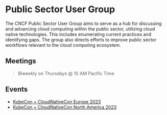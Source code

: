# Public Sector User Group

The CNCF Public Sector User Group aims to serve as a hub for discussing and advancing cloud computing within the public sector, utilizing cloud native technologies. This includes enumerating current practices and identifying gaps. The group also directs efforts to improve public sector workflows relevant to the cloud computing ecosystem.

## Meetings

> Biweekly on Thursdays @ 10 AM Pacific Time

## Events

- [KubeCon + CloudNativeCon Europe 2023](https://events.linuxfoundation.org/kubecon-cloudnativecon-europe/)
- [KubeCon + CloudNativeCon North America 2023](https://events.linuxfoundation.org/kubecon-cloudnativecon-north-america/)
